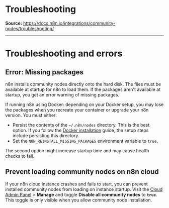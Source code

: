 # Troubleshooting

**Source:** https://docs.n8n.io/integrations/community-nodes/troubleshooting/

---

# Troubleshooting and errors

## Error: Missing packages

n8n installs community nodes directly onto the hard disk. The files must be available at startup for n8n to load them. If the packages aren't available at startup, you get an error warning of missing packages.

If running n8n using Docker: depending on your Docker setup, you may lose the packages when you recreate your container or upgrade your n8n version. You must either:

- Persist the contents of the `~/.n8n/nodes` directory. This is the best option. If you follow the [Docker installation](../../../hosting/installation/docker/) guide, the setup steps include persisting this directory.
- Set the `N8N_REINSTALL_MISSING_PACKAGES` environment variable to `true`.

The second option might increase startup time and may cause health checks to fail.

## Prevent loading community nodes on n8n cloud

If your n8n cloud instance crashes and fails to start, you can prevent installed community nodes from loading on instance startup. Visit the [Cloud Admin Panel](../../../manage-cloud/cloud-admin-dashboard/) > **Manage** and toggle **Disable all community nodes** to **`true`**. This toggle is only visible when you allow community node installation.
